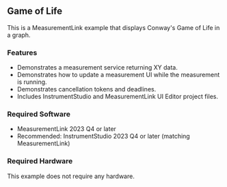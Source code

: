 ## Game of Life

This is a MeasurementLink example that displays Conway's Game of Life
in a graph.

### Features

- Demonstrates a measurement service returning XY data.
- Demonstrates how to update a measurement UI while the measurement is
  running.
- Demonstrates cancellation tokens and deadlines.
- Includes InstrumentStudio and MeasurementLink UI Editor project files.

### Required Software

- MeasurementLink 2023 Q4 or later
- Recommended: InstrumentStudio 2023 Q4 or later (matching MeasurementLink)

### Required Hardware

This example does not require any hardware.
